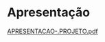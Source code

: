 # Apresentação
[APRESENTACAO-.PROJETO.pdf](https://github.com/ICEI-PUC-Minas-PMV-ADS/pmv-ads-2022-1-e2-proj-int-t4-sistema-de-vagas/files/8972676/APRESENTACAO-.PROJETO.pdf)
